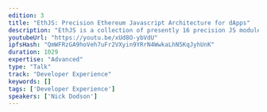 ```yaml
---
edition: 3
title: "EthJS: Precision Ethereum Javascript Architecture for dApps"
description: "EthJS is a collection of presently 16 precision JS modules made over the past year to support the dApp developers of the Ethereum community. Currently, the modules are being used in the Truffle Suite, web3.js, wafr developer tool, and uport libraries among many other projects."
youtubeUrl: "https://youtu.be/xUd8O-ybVdU"
ipfsHash: "QmWFRzGA9hoVeh7uFr2VXyin9YRrN4WwkaLhN5KqJyhUnK"
duration: 1029
expertise: "Advanced"
type: "Talk"
track: "Developer Experience"
keywords: []
tags: ['Developer Experience']
speakers: ['Nick Dodson']
---
```

